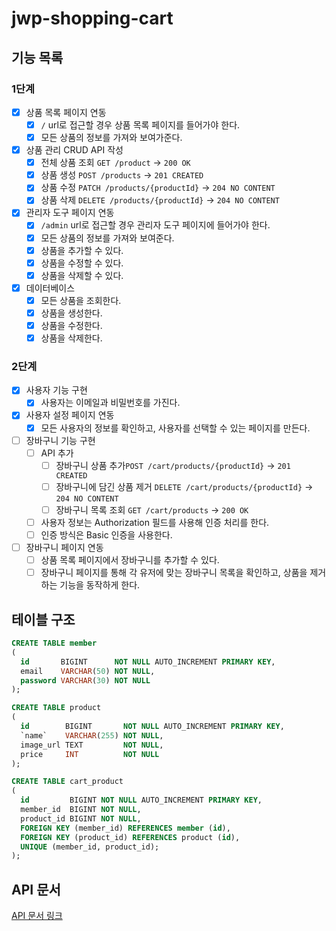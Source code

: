# jwp-shopping-cart

## 기능 목록

### 1단계
- [x] 상품 목록 페이지 연동
    - [x] `/` url로 접근할 경우 상품 목록 페이지를 들어가야 한다.
    - [x] 모든 상품의 정보를 가져와 보여가준다.
- [x] 상품 관리 CRUD API 작성
    - [x] 전체 상품 조회 `GET /product` → `200 OK`
    - [x] 상품 생성 `POST /products` → `201 CREATED`
    - [x] 상품 수정 `PATCH /products/{productId}` → `204 NO CONTENT`
    - [x] 상품 삭제 `DELETE /products/{productId}` → `204 NO CONTENT` 
- [x] 관리자 도구 페이지 연동
    - [x] `/admin` url로 접근할 경우 관리자 도구 페이지에 들어가야 한다.
    - [x] 모든 상품의 정보를 가져와 보여준다.
    - [x] 상품을 추가할 수 있다.
    - [x] 상품을 수정할 수 있다.
    - [x] 상품을 삭제할 수 있다.
- [x] 데이터베이스
    - [x] 모든 상품을 조회한다.
    - [x] 상품을 생성한다.
    - [x] 상품을 수정한다.
    - [x] 상품을 삭제한다.

### 2단계
- [x] 사용자 기능 구현
  - [x] 사용자는 이메일과 비밀번호를 가진다.
- [x] 사용자 설정 페이지 연동
  - [x] 모든 사용자의 정보를 확인하고, 사용자를 선택할 수 있는 페이지를 만든다.
- [ ] 장바구니 기능 구현
  - [ ] API 추가
    - [ ] 장바구니 상품 추가`POST /cart/products/{productId}` → `201 CREATED`
    - [ ] 장바구니에 담긴 상품 제거 `DELETE /cart/products/{productId}` → `204 NO CONTENT`
    - [ ] 장바구니 목록 조회 `GET /cart/products` → `200 OK`
  - [ ] 사용자 정보는 Authorization 필드를 사용해 인증 처리를 한다.
  - [ ] 인증 방식은 Basic 인증을 사용한다.
- [ ] 장바구니 페이지 연동
  - [ ] 상품 목록 페이지에서 장바구니를 추가할 수 있다.
  - [ ] 장바구니 페이지를 통해 각 유저에 맞는 장바구니 목록을 확인하고, 상품을 제거하는 기능을 동작하게 한다.

## 테이블 구조

```sql
CREATE TABLE member
(
  id       BIGINT      NOT NULL AUTO_INCREMENT PRIMARY KEY,
  email    VARCHAR(50) NOT NULL,
  password VARCHAR(30) NOT NULL
);

CREATE TABLE product
(
  id        BIGINT       NOT NULL AUTO_INCREMENT PRIMARY KEY,
  `name`    VARCHAR(255) NOT NULL,
  image_url TEXT         NOT NULL,
  price     INT          NOT NULL
);

CREATE TABLE cart_product
(
  id         BIGINT NOT NULL AUTO_INCREMENT PRIMARY KEY,
  member_id  BIGINT NOT NULL,
  product_id BIGINT NOT NULL,
  FOREIGN KEY (member_id) REFERENCES member (id),
  FOREIGN KEY (product_id) REFERENCES product (id),
  UNIQUE (member_id, product_id);
);
```

## API 문서

[API 문서 링크](https://70825.notion.site/API-f36d0bced7af47ef9c318ddadc35f96f)
